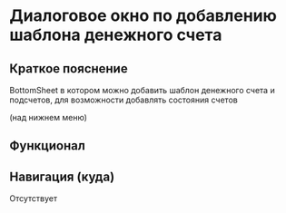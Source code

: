 # Диалоговое окно по добавлению шаблона денежного счета

## Краткое пояснение

BottomSheet в котором можно добавить шаблон денежного счета и подсчетов, для возможности 
добавлять состояния счетов

(над нижнем меню)

## Функционал

## Навигация (куда)

Отсутствует